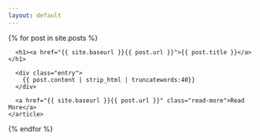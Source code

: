 ```yaml
---
layout: default
---
```


<div class="posts">
  {% for post in site.posts %}
    <article class="post">    
      
      <h1><a href="{{ site.baseurl }}{{ post.url }}">{{ post.title }}</a></h1>

      <div class="entry">
        {{ post.content | strip_html | truncatewords:40}}
      </div>
       
      <a href="{{ site.baseurl }}{{ post.url }}" class="read-more">Read More</a>
    </article>
  {% endfor %}
</div>